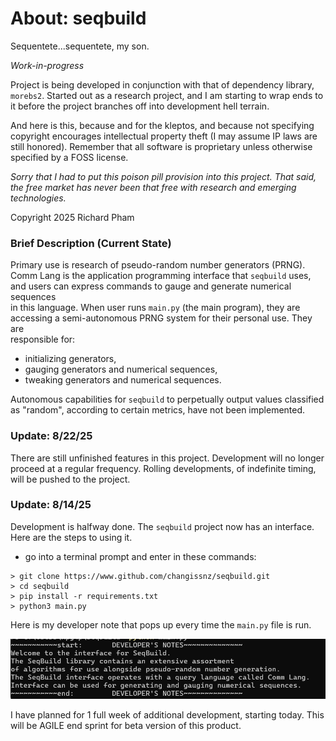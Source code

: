 # About: seqbuild 

Sequentete...sequentete, my son. 

*Work-in-progress* 

Project is being developed in conjunction with 
that of dependency library, `morebs2`. Started out 
as a research project, and I am starting to wrap 
ends to it before the project branches off into 
development hell terrain. 

And here is this, because and for the 
kleptos, and because not specifying 
copyright encourages intellectual 
property theft (I may assume IP laws 
are still honored). Remember that all 
software is proprietary unless otherwise 
specified by a FOSS license. 

*Sorry that I had to put this poison pill provision into this project.*
*That said, the free market has never been that free with research and*
*emerging technologies.*

Copyright 2025 Richard Pham 

### Brief Description (Current State)  

Primary use is research of pseudo-random number generators (PRNG).  
Comm Lang is the application programming interface that `seqbuild` uses,  
and users can express commands to gauge and generate numerical sequences  
in this language. When user runs `main.py` (the main program), they are 
accessing a semi-autonomous PRNG system for their personal use. They are  
responsible for: 
- initializing generators, 
- gauging generators and numerical sequences,
- tweaking generators and numerical sequences. 

Autonomous capabilities for `seqbuild` to perpetually output values classified 
as "random", according to certain metrics, have not been implemented. 

### Update: 8/22/25  

There are still unfinished features in this project. Development will no 
longer proceed at a regular frequency. Rolling developments, of indefinite 
timing, will be pushed to the project.

### Update: 8/14/25

Development is halfway done. The `seqbuild` project now has an interface. 
Here are the steps to using it. 
- go into a terminal prompt and enter in these commands: 
```
> git clone https://www.github.com/changissnz/seqbuild.git 
> cd seqbuild 
> pip install -r requirements.txt
> python3 main.py 
```

Here is my developer note that pops up every time the `main.py` file 
is run. 

![Local Image](2025-08-14__developer_note.png)  

I have planned for 1 full week of additional development, starting today. 
This will be AGILE end sprint for beta version of this product. 